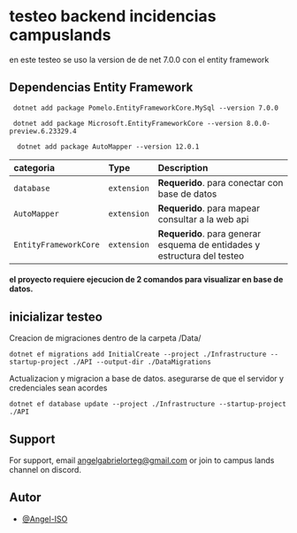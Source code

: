 
# testeo backend incidencias campuslands

en este testeo se uso la version de de net 7.0.0 con el entity framework


## Dependencias Entity Framework



```
 dotnet add package Pomelo.EntityFrameworkCore.MySql --version 7.0.0
 ```
 ```
  dotnet add package Microsoft.EntityFrameworkCore --version 8.0.0-preview.6.23329.4
 ```
```
  dotnet add package AutoMapper --version 12.0.1
```

| categoria  | Type     | Description                |
| :-------- | :-------  | :------------------------- |
| `database`|`extension`| **Requerido**. para conectar con base de datos |
|`AutoMapper`|`extension`| **Requerido**. para mapear consultar a la web api |
|`EntityFrameworkCore`|`extension`| **Requerido**. para generar esquema de entidades y estructura del testeo  |




#### el proyecto requiere ejecucion de 2 comandos para visualizar en base de datos.



## inicializar testeo


Creacion de migraciones dentro de la carpeta /Data/

```
dotnet ef migrations add InitialCreate --project ./Infrastructure --startup-project ./API --output-dir ./DataMigrations
```

Actualizacion y migracion a base de datos. asegurarse de que el servidor y credenciales sean acordes

```
dotnet ef database update --project ./Infrastructure --startup-project ./API
```



## Support

For support, email angelgabrielorteg@gmail.com or join to campus lands channel on discord.


## Autor

- [@Angel-ISO](https://www.github.com/octokatherine)


